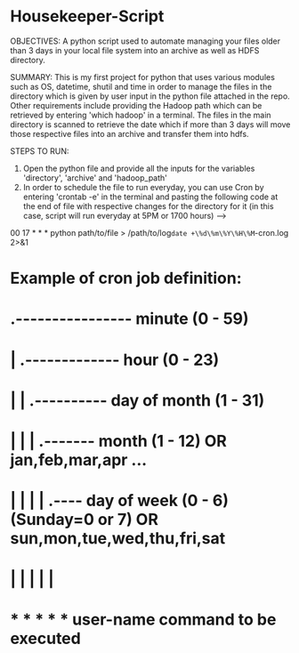 # Housekeeper-Script

OBJECTIVES:
A python script used to automate managing your files older than 3 days in your local file system into an archive as well as HDFS directory. 

SUMMARY:
This is my first project for python that uses various modules such as OS, datetime, shutil and time in order to manage the files in the directory which is given by
user input in the python file attached in the repo. Other requirements include providing the Hadoop path which can be retrieved by entering 'which hadoop' in a terminal.
The files in the main directory is scanned to retrieve the date which if more than 3 days will move those respective files into an archive and transfer them into hdfs.

STEPS TO RUN:
1) Open the python file and provide all the inputs for the variables 'directory', 'archive' and 'hadoop_path'
2) In order to schedule the file to run everyday, you can use Cron by entering 'crontab -e' in the terminal and pasting the following code at the end of file with respective changes for the directory for it (in this case, script will run everyday at 5PM or 1700 hours) -->


00 17 * * * python path/to/file > /path/to/log`date +\%d\%m\%Y\%H\%M`-cron.log 2>&1

# Example of cron job definition:
# .---------------- minute (0 - 59)
# |  .------------- hour (0 - 23)
# |  |  .---------- day of month (1 - 31)
# |  |  |  .------- month (1 - 12) OR jan,feb,mar,apr ...
# |  |  |  |  .---- day of week (0 - 6) (Sunday=0 or 7) OR sun,mon,tue,wed,thu,fri,sat
# |  |  |  |  |
# *  *  *  *  * user-name  command to be executed
